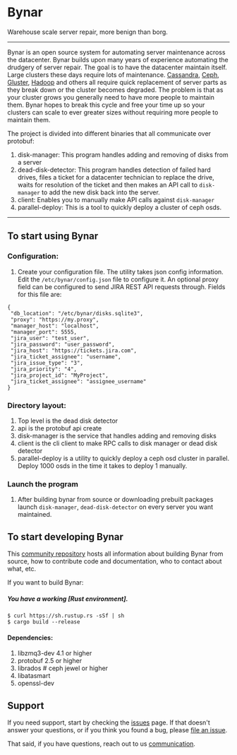 # Bynar
<!--<img src="">-->
Warehouse scale server repair, more benign than borg.

----

Bynar is an open source system for automating server maintenance 
across the datacenter.  Bynar builds upon many years of experience 
automating the drudgery of server repair. The goal is to have the
datacenter maintain itself.  Large clusters these days require
lots of maintenance.  [Cassandra], [Ceph], [Gluster], [Hadoop] and others
all require quick replacement of server parts as they break down or the cluster
becomes degraded.  The problem is that as your cluster grows you generally need to have more
people to maintain them.  Bynar hopes to break this cycle and 
free your time up so your clusters can scale to ever greater sizes 
without requiring more people to maintain them.  

The project is divided into different binaries that all communicate over protobuf:
1. disk-manager: This program handles adding and removing of disks from a server
2. dead-disk-detector:  This program handles detection of failed hard drives, files a ticket 
for a datacenter technician to replace the drive, waits for resolution of the ticket and 
then makes an API call to `disk-manager` to add the new disk back into the server.
3. client: Enables you to manually make API calls against `disk-manager`
4. parallel-deploy: This is a tool to quickly deploy a cluster of ceph osds.  


----

## To start using Bynar

### Configuration:
1. Create your configuration file.  The utility takes json config
information.  Edit the `/etc/bynar/config.json` file to configure it.
An optional proxy field can be configured to send JIRA REST API requests through.
Fields for this file are:
```
{
 "db_location": "/etc/bynar/disks.sqlite3",
 "proxy": "https://my.proxy",
 "manager_host": "localhost",
 "manager_port": 5555,
 "jira_user": "test_user",
 "jira_password": "user_password",
 "jira_host": "https://tickets.jira.com",
 "jira_ticket_assignee": "username",
 "jira_issue_type": "3",
 "jira_priority": "4",
 "jira_project_id": "MyProject",
 "jira_ticket_assignee": "assignee_username"
}
```
### Directory layout:
1. Top level is the dead disk detector
2. api is the protobuf api create
3. disk-manager is the service that handles adding and removing disks
4. client is the cli client to make RPC calls to disk manager or dead disk detector
5. parallel-deploy is a utility to quickly deploy a ceph osd cluster in parallel.  
Deploy 1000 osds in the time it takes to deploy 1 manually.

### Launch the program
1. After building bynar from source or downloading prebuilt packages
launch `disk-manager`, `dead-disk-detector` on every server you want 
maintained.

## To start developing Bynar

This [community repository] hosts all information about
building Bynar from source, how to contribute code
and documentation, who to contact about what, etc.

If you want to build Bynar:

##### You have a working [Rust environment].

```
$ curl https://sh.rustup.rs -sSf | sh
$ cargo build --release
```
#### Dependencies:
1. libzmq3-dev  4.1 or higher
2. protobuf  2.5 or higher
3. librados  # ceph jewel or higher
4. libatasmart
5. openssl-dev


## Support

If you need support, start by checking the [issues] page.
If that doesn't answer your questions, or if you think you found a bug,
please [file an issue].

That said, if you have questions, reach out to us
[communication].

[Cassandra]: http://cassandra.apache.org/
[Ceph]: http://docs.ceph.com/docs/master/
[Hadoop]: http://hadoop.apache.org/
[Gluster]: https://www.gluster.org/
[communication]: https://github.com/cholcombe973/community/blob/master/communication.md
[community repository]: https://github.com/cholcombe973/bynar
[developer's documentation]: https://github.com/cholcombe973/blob/master/devel.md
[file an issue]: https://github.com/cholcombe973/bynar/issues/new
[issues]: https://github.com/cholcombe973/bynar/issues

